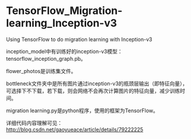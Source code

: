 # TensorFlow_Migration-learning_Inception-v3
Using TensorFlow to do migration learning with Inception-v3

inception_model中有训练好的inception-v3模型：tensorflow_inception_graph.pb。

flower_photos是训练集文件。

bottleneck文件夹中是所有图片通过inception-v3的瓶颈层输出（即特征向量），可选择下不下载，若下载，则会网络不会再次计算图片的特征向量，减少训练时间。

migration learning.py是python程序，使用的框架为TensorFlow。

详细代码内容理解可见：http://blog.csdn.net/gaoyueace/article/details/79222225
